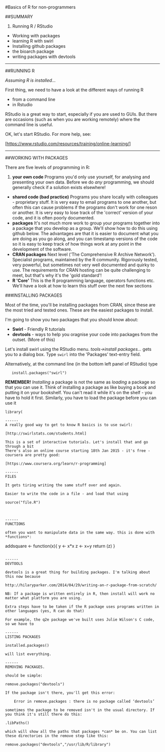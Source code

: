 
#Basics of R for non-programmers

##SUMMARY

1. Running R / RStudio
- Working with packages
- learning R with swirl
- Installing github packages
- the bioarch package
- writing packages with devtools

---

##RUNNING R

_Assuming R is installed..._

First thing, we need to have a look at the different ways of running R

- from a command line
- in Rstudio

RStudio is a great way to start, especially if you are used to GUIs. But there are occasions (such as when you are working remotely) where the command line is useful. 

OK, let's start RStudio. For more help, see:

[https://www.rstudio.com/resources/training/online-learning/]

---
##WORKING WITH PACKAGES




There are five levels of programming in R:

1. **your own code**		Programs you'd only use yourself, for analysing and presenting your own data. Before we do _any_ programming, we should generally check if a solution exists elsewhere!
- **shared code (bad practice)**	Programs you share locally with colleagues - proprietary stuff. It is very easy to email programs to one another, but often this can cause problems if the programs don't work for one reson or another. It is very easy to lose track of the 'correct' version of your code, and it is often poorly documented. 
- **packages**	It's not much more work to group your programs together into a package that you develop as a group. We'll show how to do this using github below. The advantages are that it is easier to document what you are doing as you go along, and you can timestamp versions of the code so it is easy to keep track of how things work at any point in the development of the software. 
- **CRAN packages**		Next level ('The Comprehensive R Archive Network'). Specialist programs, maintained by the R community. Rigorously tested, very powerful, but sometimes not very well documented and quirky to use. The requirements for CRAN hosting can be quite challenging to meet, but that's why it's the 'gold standard'!
- **R 'Core'**		This is the R programming language, operators functions etc. We'll have a look at how to learn this stuff over the next few sections


###INSTALLING PACKAGES

Most of the time, you'll be installing packages from CRAN, since these are the most tried and tested ones. These are the easiest packages to install. 

I'm going to show you two packages that you should know about:

- **Swirl** - Friendly R tutorials
- **devtools** - ways to help you oragnise your code into packages from the outset. (More of this)

Let's install swirl using the RStudio menu.
   *tools->install packages...*
gets you to a dialog box. Type ```swirl``` into the 'Packages' text-entry field. 

Alternatively, at the command line (in the bottom left panel of RStudio) type

```
   install.packages("swirl")
```

**REMEMBER!** *Installing* a package is not the same as *loading* a package so that you can use it. Think of installing a package as like buying a book and putting it on your bookshelf. You can't read it while it's on the shelf - you have to hold it first. Similarly, you have to load the package before you can use it

```
library(

------
A really good way to get to know R basics is to use swirl:

[http://swirlstats.com/students.html]

This is a set of interactive tutorials. Let's install that and go through a bit
There's also an online course starting 18th Jan 2015 - it's free - coursera are pretty good:

[https://www.coursera.org/learn/r-programming]

------
FILES

It gets tiring writing the same stuff over and again. 

Easier to write the code in a file - and load that using

source("file.R")



------
FUNCTIONS

often you want to manipulate data in the same way. this is done with *functions*:

```
addsquare <- function(x){
	y <- x*x
	z <- x+y
	return (z)
}
```

------
DEVTOOLS

devtools is a great thing for building packages. I'm talking about this now because 

http://hilaryparker.com/2014/04/29/writing-an-r-package-from-scratch/

NB: If a package is written entirely in R, then install will work no matter what platform you are using. 

Extra steps have to be taken if the R package uses programs written in other languages (yes, R can do that)

For example, the q2e package we've built uses Julie Wilson's C code, so we have to 

------
LISTING PACKAGES

installed.packages() 

will list everything.

------
REMOVING PACKAGES.

should be simple:

remove.packages("devtools")

If the package isn't there, you'll get this error:

	Error in remove.packages : there is no package called ‘devtools’

sometimes the package to be removed isn't in the usual directory. If you think it's still there do this:

.libPaths()

which will show all the paths that packages *can* be on. You can list these directories in the remove step like this:

remove.packages("devtools","/usr/lib/R/library")




